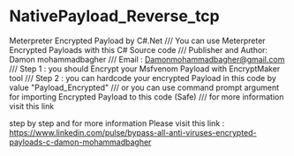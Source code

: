 # NativePayload_Reverse_tcp
Meterpreter Encrypted Payload by C#.Net
        /// You can use Meterpreter Encrypted Payloads with this C# Source code
        /// Publisher and Author: Damon mohammadbagher
        /// Email :  Damonmohammadbagher@gmail.com
        /// Step 1 : you should Encrypt your Msfvenom Payload with EncryptMaker tool 
        /// Step 2 : you can hardcode your encrypted Payload in this code by value "Payload_Encrypted"
        /// or you can use command prompt argument for importing Encrypted Payload to this code (Safe)
        /// for more information visit this link 
       

step by step and for more information Please visit this link : https://www.linkedin.com/pulse/bypass-all-anti-viruses-encrypted-payloads-c-damon-mohammadbagher
